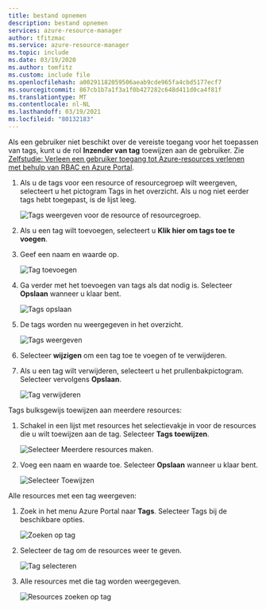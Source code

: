 ```yaml
---
title: bestand opnemen
description: bestand opnemen
services: azure-resource-manager
author: tfitzmac
ms.service: azure-resource-manager
ms.topic: include
ms.date: 03/19/2020
ms.author: tomfitz
ms.custom: include file
ms.openlocfilehash: a00291182059506aeab9cde965fa4cbd5177ecf7
ms.sourcegitcommit: 867cb1b7a1f3a1f0b427282c648d411d0ca4f81f
ms.translationtype: MT
ms.contentlocale: nl-NL
ms.lasthandoff: 03/19/2021
ms.locfileid: "80132183"
---
```

Als een gebruiker niet beschikt over de vereiste toegang voor het toepassen van tags, kunt u de rol **Inzender van tag** toewijzen aan de gebruiker. Zie [Zelfstudie: Verleen een gebruiker toegang tot Azure-resources verlenen met behulp van RBAC en Azure Portal](../articles/role-based-access-control/quickstart-assign-role-user-portal.md).

1. Als u de tags voor een resource of resourcegroep wilt weergeven, selecteert u het pictogram Tags in het overzicht. Als u nog niet eerder tags hebt toegepast, is de lijst leeg.

   ![Tags weergeven voor de resource of resourcegroep.](./media/resource-manager-tag-resources/view-tags.png)

1. Als u een tag wilt toevoegen, selecteert u **Klik hier om tags toe te voegen**.

1. Geef een naam en waarde op.

   ![Tag toevoegen](./media/resource-manager-tag-resources/add-tag.png)

1. Ga verder met het toevoegen van tags als dat nodig is. Selecteer **Opslaan** wanneer u klaar bent.

   ![Tags opslaan](./media/resource-manager-tag-resources/save-tags.png)

1. De tags worden nu weergegeven in het overzicht.

   ![Tags weergeven](./media/resource-manager-tag-resources/view-new-tags.png)

1. Selecteer **wijzigen** om een tag toe te voegen of te verwijderen.

1. Als u een tag wilt verwijderen, selecteert u het prullenbakpictogram. Selecteer vervolgens **Opslaan**.

   ![Tag verwijderen](./media/resource-manager-tag-resources/delete-tag.png)

Tags bulksgewijs toewijzen aan meerdere resources:

1. Schakel in een lijst met resources het selectievakje in voor de resources die u wilt toewijzen aan de tag. Selecteer **Tags toewijzen**.

   ![Selecteer Meerdere resources maken.](./media/resource-manager-tag-resources/select-multiple-resources.png)

1. Voeg een naam en waarde toe. Selecteer **Opslaan** wanneer u klaar bent.

   ![Selecteer Toewijzen](./media/resource-manager-tag-resources/select-assign.png)

Alle resources met een tag weergeven:

1. Zoek in het menu Azure Portal naar **Tags**. Selecteer Tags bij de beschikbare opties.

   ![Zoeken op tag](./media/resource-manager-tag-resources/find-tags-general.png)

1. Selecteer de tag om de resources weer te geven.

   ![Tag selecteren](./media/resource-manager-tag-resources/select-tag.png)

1. Alle resources met die tag worden weergegeven.

   ![Resources zoeken op tag](./media/resource-manager-tag-resources/view-resources-by-tag.png)
